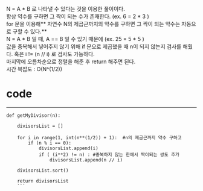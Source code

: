 
N = A * B 로 나타낼 수 있다는 것을 이용한 풀이이다.    
항상 약수를 구하면 그 짝이 되는 수가 존재한다. (ex. 6 = 2 * 3 )   
for 문을 이용해** 자연수 N의 제곱근까지의 약수를 구하면 그 짝이 되는 약수는 자동으로 구할 수 있다.**    
N = A * B 일 때,  A == B 일 수 있기 때문에 (ex. 25 = 5 * 5 )   
값을 중복해서 넣어주지 않기 위해 if 문으로 제곱했을 때 n이 되지 않는지 검사를 해줬다.
혹은 i != (n // i) 로 검사도 가능하다.   
마지막에 오름차순으로 정렬을 해준 후 return 해주면 된다.   
시간 복잡도 : O(N^(1/2))   
# code
-----
```
def getMyDivisor(n):

    divisorsList = []

    for i in range(1, int(n**(1/2)) + 1):  #n의 제곱근까지 약수 구하고
        if (n % i == 0):
            divisorsList.append(i) 
            if ( (i**2) != n) : #중복하지 않는 한에서 짝이되는 쌍도 추가 
                divisorsList.append(n // i)

    divisorsList.sort()
    
    return divisorsList
    ```
